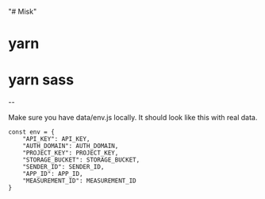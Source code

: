 "# Misk" 
# yarn
# yarn sass


--

Make sure you have data/env.js locally. It should look like this with real data.

``` 
const env = {
	"API_KEY": API_KEY,
	"AUTH_DOMAIN": AUTH_DOMAIN,
	"PROJECT_KEY": PROJECT_KEY,
	"STORAGE_BUCKET": STORAGE_BUCKET,
	"SENDER_ID": SENDER_ID,
  	"APP_ID": APP_ID,
  	"MEASUREMENT_ID": MEASUREMENT_ID
}

